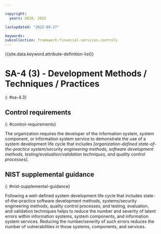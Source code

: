 ```yaml
---

copyright:
  years: 2020, 2022

lastupdated: "2022-09-27"

keywords: 
subcollection: framework-financial-services-controls
---
```


{{site.data.keyword.attribute-definition-list}}

         
# SA-4 (3) - Development Methods / Techniques / Practices
{: #sa-4.3}

## Control requirements
{: #control-requirements}

The organization requires the developer of the information system, system component, or information system service to demonstrate the use of a system development life cycle that includes _[organization-defined state-of-the-practice system/security engineering methods, software development methods, testing/evaluation/validation techniques, and quality control processes]_.

## NIST supplemental guidance
{: #nist-supplemental-guidance}

Following a well-defined system development life cycle that includes state-of-the-practice software development methods, systems/security engineering methods, quality control processes, and testing, evaluation, and validation techniques helps to reduce the number and severity of latent errors within information systems, system components, and information system services. Reducing the number/severity of such errors reduces the number of vulnerabilities in those systems, components, and services.



